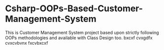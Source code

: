 # Csharp-OOPs-Based-Customer-Management-System
This is Customer Management System project based upon strictly following OOPs methodologies and available with Class Design too.
bxcxf
cvxgdfx
cvxcvbvnx
fxcvbxcxf
